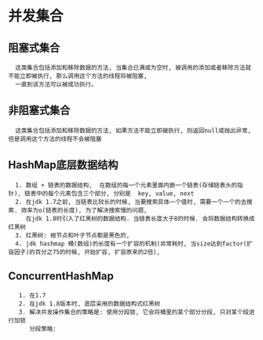 # 并发集合

## 阻塞式集合
  ```text
    这类集合包括添加和移除数据的方法, 当集合已满或为空时, 被调用的添加或者移除方法就不能立即被执行, 那么调用这个方法的线程将被阻塞,
    一直到该方法可以被成功执行。
  ```

## 非阻塞式集合
  ```text
    这类集合包括添加和移除数据的方法, 如果方法不能立即被执行, 则返回null或抛出异常, 但是调用这个方法的线程不会被阻塞
  ```
  
## HashMap底层数据结构
  ```text
    1. 数组 + 链表的数据结构,  在数组的每一个元素里面内嵌一个链表(存储链表头的指针), 链表中的每个元素包含三个部分, 分别是  key, value, next
    2. 在jdk 1.7之前, 当链表比较长的时候, 当要搜索具体一个值时, 需要一个一个的去搜索. 效率为o(链表的长度), 为了解决搜索慢的问题, 
       在jdk 1.8时引入了红黑树的数据结构. 当链表长度大于8的时候. 会将数据结构转换成红黑树
    3. 红黑树: 根节点和叶子节点都是黑色的, 
    4. jdk hashmap 桶(数组)的长度有一个扩容的机制(非常耗时, 当size达到factor(扩容因子)的百分之75的时候, 开始扩容, 扩容原来的2倍), 
  ```  
  
## ConcurrentHashMap
  ```text
     1. 在1.7
     2. 在jdk 1.8版本时, 底层采用的数据结构式红黑树
     3. 解决并发操作集合的策略是: 使用分段锁, 它会将桶里的某个部分分段, 只对某个段进行加锁
        分段策略: 
  ```
  
  